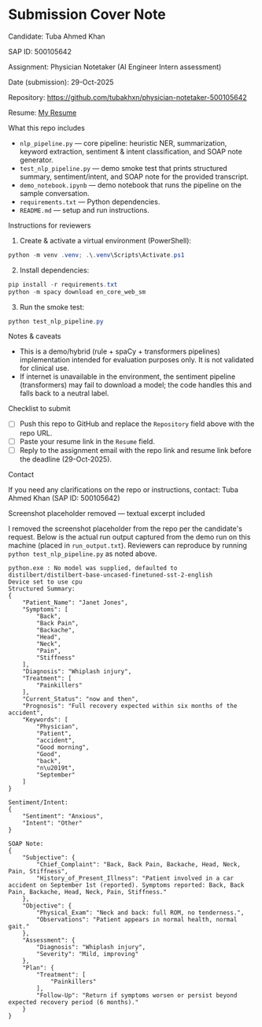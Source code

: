 # Submission Cover Note

Candidate: Tuba Ahmed Khan

SAP ID: 500105642

Assignment: Physician Notetaker (AI Engineer Intern assessment)

Date (submission): 29-Oct-2025

Repository: https://github.com/tubakhxn/physician-notetaker-500105642

Resume: [My Resume](https://drive.google.com/file/d/1nVaAYmXvelvwpVphtiBZyAfyViXwCNKb/view?usp=sharing)

What this repo includes

- `nlp_pipeline.py` — core pipeline: heuristic NER, summarization, keyword extraction, sentiment & intent classification, and SOAP note generator.
- `test_nlp_pipeline.py` — demo smoke test that prints structured summary, sentiment/intent, and SOAP note for the provided transcript.
- `demo_notebook.ipynb` — demo notebook that runs the pipeline on the sample conversation.
- `requirements.txt` — Python dependencies.
- `README.md` — setup and run instructions.

Instructions for reviewers

1. Create & activate a virtual environment (PowerShell):

```powershell
python -m venv .venv; .\.venv\Scripts\Activate.ps1
```

2. Install dependencies:

```powershell
pip install -r requirements.txt
python -m spacy download en_core_web_sm
```

3. Run the smoke test:

```powershell
python test_nlp_pipeline.py
```

Notes & caveats

- This is a demo/hybrid (rule + spaCy + transformers pipelines) implementation intended for evaluation purposes only. It is not validated for clinical use.
- If internet is unavailable in the environment, the sentiment pipeline (transformers) may fail to download a model; the code handles this and falls back to a neutral label.

Checklist to submit

- [ ] Push this repo to GitHub and replace the `Repository` field above with the repo URL.
- [ ] Paste your resume link in the `Resume` field.
- [ ] Reply to the assignment email with the repo link and resume link before the deadline (29-Oct-2025).

Contact

If you need any clarifications on the repo or instructions, contact: Tuba Ahmed Khan (SAP ID: 500105642)

Screenshot placeholder removed — textual excerpt included

I removed the screenshot placeholder from the repo per the candidate's request. Below is the actual run output captured from the demo run on this machine (placed in `run_output.txt`). Reviewers can reproduce by running `python test_nlp_pipeline.py` as noted above.

```
python.exe : No model was supplied, defaulted to distilbert/distilbert-base-uncased-finetuned-sst-2-english
Device set to use cpu
Structured Summary:
{
	"Patient_Name": "Janet Jones",
	"Symptoms": [
		"Back",
		"Back Pain",
		"Backache",
		"Head",
		"Neck",
		"Pain",
		"Stiffness"
	],
	"Diagnosis": "Whiplash injury",
	"Treatment": [
		"Painkillers"
	],
	"Current_Status": "now and then",
	"Prognosis": "Full recovery expected within six months of the accident",
	"Keywords": [
		"Physician",
		"Patient",
		"accident",
		"Good morning",
		"Good",
		"back",
		"n\u2019t",
		"September"
	]
}

Sentiment/Intent:
{
	"Sentiment": "Anxious",
	"Intent": "Other"
}

SOAP Note:
{
	"Subjective": {
		"Chief_Complaint": "Back, Back Pain, Backache, Head, Neck, Pain, Stiffness",
		"History_of_Present_Illness": "Patient involved in a car accident on September 1st (reported). Symptoms reported: Back, Back Pain, Backache, Head, Neck, Pain, Stiffness."
	},
	"Objective": {
		"Physical_Exam": "Neck and back: full ROM, no tenderness.",
		"Observations": "Patient appears in normal health, normal gait."
	},
	"Assessment": {
		"Diagnosis": "Whiplash injury",
		"Severity": "Mild, improving"
	},
	"Plan": {
		"Treatment": [
			"Painkillers"
		],
		"Follow-Up": "Return if symptoms worsen or persist beyond expected recovery period (6 months)."
	}
}
```


